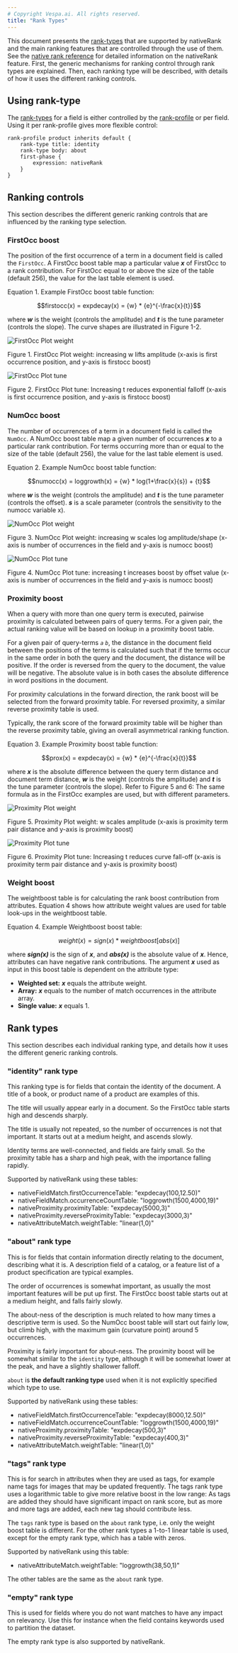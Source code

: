 ```yaml
---
# Copyright Vespa.ai. All rights reserved.
title: "Rank Types"
---
```


This document presents the [rank-types](schema-reference.html#rank-type) that are supported by nativeRank
and the main ranking features that are controlled through the use of them.
See the [native rank reference](../nativerank.html)
for detailed information on the nativeRank feature.
First, the generic mechanisms for ranking control through rank types are explained.
Then, each ranking type will be described, with details of how it uses the different ranking controls.

## Using rank-type

The [rank-types](schema-reference.html#rank-type) for a field is either controlled by the
[rank-profile](schema-reference.html#rank-profile) or per field.
Using it per rank-profile gives more flexible control:

```
rank-profile product inherits default {
    rank-type title: identity
    rank-type body: about
    first-phase {
        expression: nativeRank
    }
}
```

## Ranking controls

This section describes the different generic ranking controls that are influenced by the ranking type selection.

### FirstOcc boost

The position of the first occurrence of a term in a document field is called the `FirstOcc`.
A FirstOcc boost table map a particular value ***x*** of FirstOcc to a rank contribution.
For FirstOcc equal to or above the size of the table (default 256),
the value for the last table element is used.

Equation 1. Example FirstOcc boost table function:

$$firstocc(x) = expdecay(x) = {w} * {e}^{-\frac{x}{t}}$$

where ***w*** is the weight (controls the amplitude)
and ***t*** is the tune parameter (controls the slope).
The curve shapes are illustrated in Figure 1-2.

![FirstOcc Plot weight](/assets/img/relevance/plot-firstocc-weight.png)

Figure 1. FirstOcc Plot weight: increasing w lifts amplitude
(x-axis is first occurrence position, and y-axis is firstocc boost)



![FirstOcc Plot tune](/assets/img/relevance/plot-firstocc-tune.png)

Figure 2. FirstOcc Plot tune: Increasing t reduces exponential falloff
(x-axis is first occurrence position, and y-axis is firstocc boost)

### NumOcc boost

The number of occurrences of a term in a document field is called the `NumOcc`.
A NumOcc boost table map a given number of occurrences ***x***
to a particular rank contribution.
For terms occurring more than or equal to the size of the table (default 256),
the value for the last table element is used.

Equation 2. Example NumOcc boost table function:

$$numocc(x) = loggrowth(x) = {w} * log(1+\frac{x}{s}) + {t}$$

where ***w*** is the weight (controls the amplitude)
and ***t*** is the tune parameter (controls the offset).
***s*** is a scale parameter (controls the sensitivity to the numocc variable x).

![NumOcc Plot weight](/assets/img/relevance/plot-numocc-weight.png)

Figure 3. NumOcc Plot weight: increasing w scales log amplitude/shape
(x-axis is number of occurrences in the field and y-axis is numocc boost)



![NumOcc Plot tune](/assets/img/relevance/plot-numocc-tune.png)

Figure 4. NumOcc Plot tune: increasing t increases boost by offset value
(x-axis is number of occurrences in the field and y-axis is numocc boost)

### Proximity boost

When a query with more than one query term is executed,
pairwise proximity is calculated between pairs of query terms.
For a given pair, the actual ranking value will be based on lookup in a proximity boost table.

For a given pair of query-terms *`a`* *`b`*,
the distance in the document field between the positions of the terms is calculated
such that if the terms occur in the same order in both the query and the document,
the distance will be positive.
If the order is reversed from the query to the document, the value will be negative.
The absolute value is in both cases the absolute difference in word positions in the document.

For proximity calculations in the forward direction,
the rank boost will be selected from the forward proximity table.
For reversed proximity, a similar reverse proximity table is used.

Typically, the rank score of the forward proximity table will be higher than the reverse proximity table,
giving an overall asymmetrical ranking function.

Equation 3. Example Proximity boost table function:

$$prox(x) = expdecay(x) = {w} * {e}^{-\frac{x}{t}}$$

where ***x*** is the absolute difference between
the query term distance and document term distance,
***w*** is the weight (controls the amplitude) and
***t*** is the tune parameter (controls the slope).
Refer to Figure 5 and 6: The same formula as in the FirstOcc examples are used,
but with different parameters.

![Proximity Plot weight](/assets/img/relevance/plot-proximity-weight.png)

Figure 5. Proximity Plot weight: w scales amplitude
(x-axis is proximity term pair distance and y-axis is proximity boost)



![Proximity Plot tune](/assets/img/relevance/plot-proximity-tune.png)

Figure 6. Proximity Plot tune: Increasing t reduces curve fall-off
(x-axis is proximity term pair distance and y-axis is proximity boost)

### Weight boost

The weightboost table is for calculating the rank boost contribution from attributes.
Equation 4 shows how attribute weight values are used for table look-ups in the weightboost table.

Equation 4. Example Weightboost boost table:

$$weight(x) = sign(x) * weightboost[abs(x)]$$

where ***sign(x)*** is the sign of ***x***,
and ***abs(x)*** is the absolute value of ***x***.
Hence, attributes can have negative rank contributions.
The argument ***x*** used as input in this boost table is dependent on the attribute type:
* **Weighted set:** ***x*** equals the attribute weight.
* **Array:** ***x***
  equals to the number of match occurrences in the attribute array.
* **Single value:** ***x*** equals 1.

## Rank types

This section describes each individual ranking type,
and details how it uses the different generic ranking controls.

### "identity" rank type

This ranking type is for fields that contain the identity of the document.
A title of a book, or product name of a product are examples of this.

The title will usually appear early in a document.
So the FirstOcc table starts high and descends sharply.

The title is usually not repeated, so the number of occurrences is not that important.
It starts out at a medium height, and ascends slowly.

Identity terms are well-connected, and fields are fairly small.
So the proximity table has a sharp and high peak, with the importance falling rapidly.

Supported by nativeRank using these tables:
* nativeFieldMatch.firstOccurrenceTable: "expdecay(100,12.50)"
* nativeFieldMatch.occurrenceCountTable: "loggrowth(1500,4000,19)"
* nativeProximity.proximityTable: "expdecay(5000,3)"
* nativeProximity.reverseProximityTable: "expdecay(3000,3)"
* nativeAttributeMatch.weightTable: "linear(1,0)"

### "about" rank type

This is for fields that contain information directly relating to the document, describing what it is.
A description field of a catalog, or a feature list of a product specification are typical examples.

The order of occurrences is somewhat important,
as usually the most important features will be put up first.
The FirstOcc boost table starts out at a medium height, and falls fairly slowly.

The about-ness of the description is much related to how many times a descriptive term is used.
So the NumOcc boost table will start out fairly low, but climb high,
with the maximum gain (curvature point) around 5 occurrences.

Proximity is fairly important for about-ness.
The proximity boost will be somewhat similar to the `identity` type,
although it will be somewhat lower at the peak, and have a slightly shallower falloff.

`about` is **the default ranking type**
used when it is not explicitly specified which type to use.

Supported by nativeRank using these tables:
* nativeFieldMatch.firstOccurrenceTable: "expdecay(8000,12.50)"
* nativeFieldMatch.occurrenceCountTable: "loggrowth(1500,4000,19)"
* nativeProximity.proximityTable: "expdecay(500,3)"
* nativeProximity.reverseProximityTable: "expdecay(400,3)"
* nativeAttributeMatch.weightTable: "linear(1,0)"

### "tags" rank type

This is for search in attributes when they are used as tags,
for example name tags for images that may be updated frequently.
The tags rank type uses a logarithmic table to give more relative boost in the low range:
As tags are added they should have significant impact on rank score,
but as more and more tags are added, each new tag should contribute less.

The `tags` rank type is based on the `about` rank type,
i.e. only the weight boost table is different.
For the other rank types a 1-to-1 linear table is used, except for the empty rank type,
which has a table with zeros.

Supported by nativeRank using this table:
* nativeAttributeMatch.weightTable: "loggrowth(38,50,1)"

The other tables are the same as the `about` rank type.

### "empty" rank type

This is used for fields where you do not want matches to have
any impact on relevancy. Use this for instance when the field
contains keywords used to partition the dataset.

The empty rank type is also supported by nativeRank.
